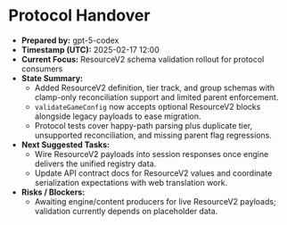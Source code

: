 # Protocol Handover

- **Prepared by:** gpt-5-codex
- **Timestamp (UTC):** 2025-02-17 12:00
- **Current Focus:** ResourceV2 schema validation rollout for protocol consumers
- **State Summary:**
  - Added ResourceV2 definition, tier track, and group schemas with clamp-only reconciliation support and limited parent enforcement.
  - `validateGameConfig` now accepts optional ResourceV2 blocks alongside legacy payloads to ease migration.
  - Protocol tests cover happy-path parsing plus duplicate tier, unsupported reconciliation, and missing parent flag regressions.
- **Next Suggested Tasks:**
  - Wire ResourceV2 payloads into session responses once engine delivers the unified registry data.
  - Update API contract docs for ResourceV2 values and coordinate serialization expectations with web translation work.
- **Risks / Blockers:**
  - Awaiting engine/content producers for live ResourceV2 payloads; validation currently depends on placeholder data.

